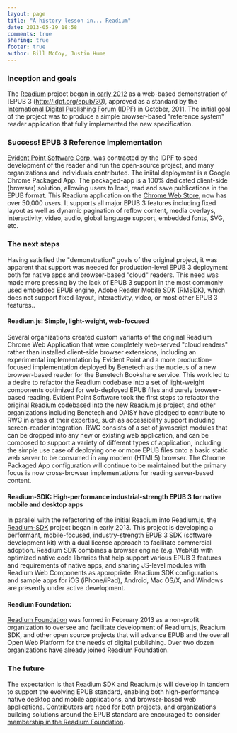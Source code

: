 ```yaml
---
layout: page
title: "A history lesson in... Readium"
date: 2013-05-19 18:58
comments: true
sharing: true
footer: true
author: Bill McCoy, Justin Hume
---
```


### Inception and goals

The [Readium](http://readium.org) project began [in early 2012](http://idpf.org/news/readium-open-source-initiative-launched-to-accelerate-adoption-of-epub-3) as a web-based demonstration of [EPUB 3 (http://idpf.org/epub/30), approved as a standard by the [International Digital Publishing Forum (IDPF)](http://idpf.org) in October, 2011. The initial goal of the project was to produce a simple browser-based "reference system" reader application that fully implemented the new specification.

### Success! EPUB 3 Reference Implementation

[Evident Point Software Corp.]() was contracted by the IDPF to seed development of the reader and run the open-source project, and many organizations and individuals contributed. The iniital deployment is a Google Chrome Packaged App. The packaged-app is a 100% dedicated client-side (browser) solution, allowing users to load, read and save publications in the EPUB format. This Readium application on the [Chrome Web Store](https://chrome.google.com/webstore/detail/empty-title/fepbnnnkkadjhjahcafoaglimekefifl?hl=en-US), now has over 50,000 users. It supports all major EPUB 3 features including fixed layout as well as dynamic pagination of reflow content, media overlays, interactivity, video, audio, global language support, embedded fonts, SVG, etc.

### The next steps

Having satisfied the "demonstration" goals of the original project, it was apparent that support was needed for production-level EPUB 3 deployment both for native apps and browser-based "cloud" readers. This need was made more pressing by the lack of EPUB 3 support in the most commonly used embedded EPUB engine, Adobe Reader Mobile SDK (RMSDK), which does not support fixed-layout, interactivity, video, or most other EPUB 3 features.. 

#### Readium.js: Simple, light-weight, web-focused

Several organizations created custom variants of the original Readium Chrome Web Application that were completely web-served "cloud readers" rather than installed client-side browser extensions, including an experimental implementation by Evident Point and a more production-focused implementation deployed by Benetech as the nucleus of a new browser-based reader for the Benetech Bookshare service. This work led to a desire to refactor the Readium codebase into a set of light-weight components optimized for web-deployed EPUB files and purely browser-based reading. Evident Point Software took the first steps to refactor the original Readium codebased into the new [Readium.js]() project, and other organizations including Benetech and DAISY have pledged to contribute to RWC in areas of their expertise, such as accessibility support including screen-reader integration. RWC consists of a set of javascript modules that can be dropped into any new or existing web application, and can be composed to support a variety of different types of application, including the simple use case of deploying one or more EPUB files onto a basic static web server to be consumed in any modern (HTML5) browser. The Chrome Packaged App configuration will continue to be maintained but the primary focus is now cross-browser implementations for reading server-based content.

#### Readium-SDK: High-performance industrial-strength EPUB 3 for native mobile and desktop apps

In parallel with the refactoring of the initial Readium into Readium.js, the [Readium-SDK]() project began in early 2013. This project is developing a performant, mobile-focused, industry-strength EPUB 3 SDK (software development kit) with a dual license approach to facilitate commercial adoption. Readium SDK combines a browser engine (e.g. WebKit) with optimized native code libraries that help support various EPUB 3 features and requirements of native apps, and sharing JS-level modules with Readium Web Components as appropriate. Readium SDK configurations and sample apps for iOS (iPhone/iPad), Android, Mac OS/X, and Windows are presently under active development.

#### Readium Foundation:

[Readium Foundation]() was formed in February 2013 as a non-profit organization to oversee and facilitate development of Readium.js, Readium SDK, and other open source projects that will advance EPUB and the overall Open Web Platform for the needs of digital pubilshing. Over two dozen organizations have already joined Readium Foundation. 

### The future

The expectation is that Readium SDK and Readium.js will develop in tandem to support the evolving EPUB standard, enabling both high-performance native desktop and mobile applications, and browser-based web applications. Contributors are need for both projects, and organizations building solutions around the EPUB standard are encouraged to consider [membership in the Readium Foundation](http://readium.org/membership).